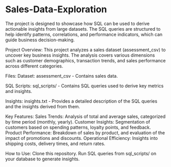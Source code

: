 # Sales-Data-Exploration
The project is designed to showcase how SQL can be used to derive actionable insights from large datasets. The SQL queries are structured to help identify patterns, correlations, and performance indicators, which can guide business decision-making.

Project Overview:
This project analyzes a sales dataset (assessment_csv) to uncover key business insights. The analysis covers various dimensions such as customer demographics, transaction trends, and sales performance across different categories.

Files:
Dataset: assessment_csv - Contains sales data.

SQL Scripts: sql_scripts/ - Contains SQL queries used to derive key metrics and insights.

Insights: insights.txt - Provides a detailed description of the SQL queries and the insights derived from them.

Key Features:
Sales Trends: Analysis of total and average sales, categorized by time period (monthly, yearly).
Customer Insights: Segmentation of customers based on spending patterns, loyalty points, and feedback.
Product Performance: Breakdown of sales by product, and evaluation of the impact of promotions and discounts.
Operational Efficiency: Insights into shipping costs, delivery times, and return rates.

How to Use:
Clone this repository.
Run SQL queries from sql_scripts/ on your database to generate insights.
